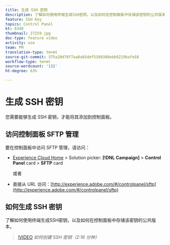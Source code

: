 ```yaml
---
title: 生成 SSH 密钥
description: 了解如何使用终端生成SSH密钥，以及如何在控制面板中存储该密钥的公共版本。
feature: SSH Key
topics: Control Panel
kt: 6348
thumbnail: 27259.jpg
doc-type: feature video
activity: use
team: PM
translation-type: tm+mt
source-git-commit: 375a20d78f7aa8ab5def5398308ebb9219bafe58
workflow-type: tm+mt
source-wordcount: '132'
ht-degree: 63%

---
```



# 生成 SSH 密钥

您需要能够生成 SSH 密钥，才能将其添加到控制面板。

## 访问控制面板 SFTP 管理

要在控制面板中访问 SFTP 管理，请访问：

* [Experience Cloud Home](https://experience.adobe.com/#/home) > Solution picker: **[!DNL Campaign]** > **Control Panel** card > **SFTP** card

   或者
* 直接从 URL 访问：[http://experience.adobe.com/#/controlpanel/sftp](http://experience.adobe.com/#/controlpanel/sftp)

## 如何生成 SSH 密钥

了解如何使用终端生成SSH密钥，以及如何在控制面板中存储该密钥的公共版本。

>[!VIDEO](https://video.tv.adobe.com/v/27259?quality=12)
*如何创建 SSH 密钥（2:16 分钟）*